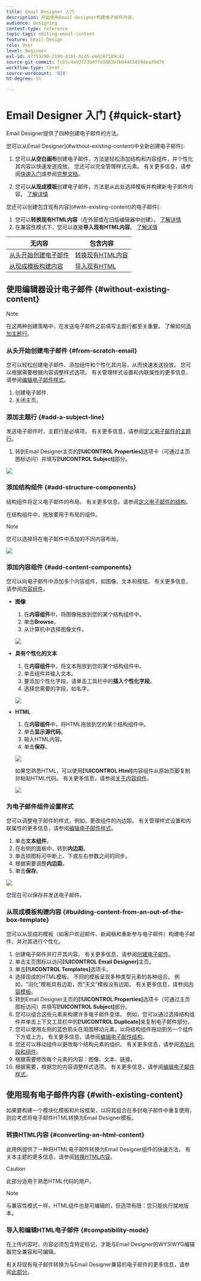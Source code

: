 ```yaml
---
title: Email Designer 入门
description: 开始使用Email Designer构建电子邮件内容。
audience: designing
content-type: reference
topic-tags: editing-email-content
feature: Email Design
role: User
level: Beginner
exl-id: 47f53290-2190-4181-bcd5-e60287189c41
source-git-commit: fcb5c4a92f23bdffd1082b7b044b5859dead9d70
workflow-type: tm+mt
source-wordcount: '924'
ht-degree: 5%

---
```


# Email Designer 入门 {#quick-start}

Email Designer提供了四种创建电子邮件的方法。

您可以从Email Designer](#without-existing-content)中全新创建电子邮件[:

1. 您可以&#x200B;**从空白画布**&#x200B;创建电子邮件，方法是轻松添加结构和内容组件，并个性化其内容以快速发送投放。 您还可以完全管理样式元素。 有关更多信息，请参阅[快速入门](#from-scratch-email)或参阅[完整文档](../../designing/using/designing-from-scratch.md#designing-an-email-content-from-scratch)。

1. 您可以&#x200B;**从现成模板**&#x200B;创建电子邮件，方法是从此处选择模板并构建新电子邮件内容。 [了解详情](#building-content-from-an-out-of-the-box-template)

您还可以创建包含现有内容](#with-existing-content)的电子邮件[:

1. 您可以&#x200B;**转换现有HTML内容**（在外部或在旧版编辑器中创建）。 [了解详情](#converting-an-html-content)
1. 在兼容性模式下，您可以直接&#x200B;**导入现有HTML内容**。 [了解详情](#compatibility-mode)

| 无内容 | 包含内容 |
|---|---|
| [从头开始创建电子邮件](#from-scratch-email) | [转换现有HTML内容](#converting-an-html-content) |
| [从现成模板构建内容](#building-content-from-an-out-of-the-box-template) | [导入现有HTML](#compatibility-mode) |

## 使用编辑器设计电子邮件 {#without-existing-content}

>[!NOTE]
>
>在这两种创建策略中，在发送电子邮件之前填写主题行都至关重要。 了解如何[添加主题行](#add-a-subject-line)。

### 从头开始创建电子邮件 {#from-scratch-email}

您可以轻松创建电子邮件、添加组件和个性化其内容，从而快速发送投放。 您可以根据需要根据内容调整样式选项。 有关管理样式设置和内联属性的更多信息，请参阅[编辑电子邮件样式](../../designing/using/styles.md)。

1. 创建电子邮件.
1. 关闭主页。

### 添加主题行 {#add-a-subject-line}

发送电子邮件时，主题行是必填项。 有关更多信息，请参阅[定义电子邮件的主题行](../../designing/using/subject-line.md)。

1. 转到Email Designer主页的&#x200B;**[!UICONTROL Properties]**&#x200B;选项卡（可通过主页图标访问）并填写&#x200B;**[!UICONTROL Subject]**&#x200B;部分。

![](assets/subject-line-quick-start.png)

### 添加结构组件 {#add-structure-components}

结构组件将定义电子邮件的布局。 有关更多信息，请参阅[定义电子邮件的结构](../../designing/using/designing-from-scratch.md#defining-the-email-structure)。

在结构组件中，拖放要用于布局的组件。

>[!NOTE]
>
>您可以选择将在电子邮件中添加的不同内容布局。

![](assets/structure-components-quick-start.png)

### 添加内容组件 {#add-content-components}

您可以向电子邮件中添加多个内容组件，如图像、文本和按钮。 有关更多信息，请参阅[内容组件](../../designing/using/designing-from-scratch.md#about-content-components)。

* **图像**

   1. 在&#x200B;**内容组件**&#x200B;中，将图像拖放到您的某个结构组件中。
   1. 单击&#x200B;**Browse**。
   1. 从计算机中选择图像文件。

   ![](assets/browse-image-quick-start.png)

* **具有个性化的文本**

   1. 在&#x200B;**内容组件**&#x200B;中，将文本拖放到您的某个结构组件中。
   1. 单击组件并输入文本。
   1. 要添加个性化字段，请单击工具栏中的&#x200B;**插入个性化字段**。
   1. 选择您需要的字段，如名字。

   ![](assets/edit-text-quick-start.png)

* **HTML**

   1. 在&#x200B;**内容组件**&#x200B;中，将HTML拖放到您的某个结构组件中。
   1. 单击&#x200B;**显示源代码**。
   1. 输入HTML内容。
   1. 单击&#x200B;**保存**。

   ![](assets/html-component-source-code.png)

   如果您熟悉HTML，可以使用&#x200B;**[!UICONTROL Html]**&#x200B;内容组件从原始页脚复制并粘贴HTML代码。 有关更多信息，请参阅[关于内容组件](../../designing/using/designing-from-scratch.md#about-content-components)。

   ![](assets/des_loading_compatible_fragment_9.png)

### 为电子邮件组件设置样式

您可以调整电子邮件的样式，例如，更改组件的内边距。 有关管理样式设置和内联属性的更多信息，请参阅[编辑电子邮件样式](../../designing/using/styles.md)。

1. 单击&#x200B;**文本组件**。
1. 在右侧的面板中，转到&#x200B;**内边距**。
1. 单击锁图标可中断上、下或左右参数之间的同步。
1. 根据需要调整&#x200B;**内边距**。
1. 单击&#x200B;**保存**。

![](assets/padding-quick-start.png)

您现在可以保存并发送电子邮件。

### 从现成模板构建内容 {#building-content-from-an-out-of-the-box-template}

您可以从现成的模板（如客户欢迎邮件、新闻稿和重新参与电子邮件）构建电子邮件，并对其进行个性化。

1. 创建电子邮件并打开其内容。 有关更多信息，请参阅[创建电子邮件](../../channels/using/creating-an-email.md)。
1. 单击主页图标以访问&#x200B;**[!UICONTROL Email Designer]**&#x200B;主页。
1. 单击&#x200B;**[!UICONTROL Templates]**&#x200B;选项卡。
1. 选择现成的HTML模板。
不同的模板呈现多种类型元素的各种组合。 例如，“羽化”模板具有边距，而“天文”模板没有边距。 有关更多信息，请参阅[内容模板](../../designing/using/using-reusable-content.md#content-templates)。
1. 转到Email Designer主页的&#x200B;**[!UICONTROL Properties]**&#x200B;选项卡（可通过主页图标访问）并填写&#x200B;**[!UICONTROL Subject]**&#x200B;部分。
1. 您可以组合这些元素来构建许多电子邮件变体。 例如，您可以通过选择结构组件并单击上下文工具栏中的&#x200B;**[!UICONTROL Duplicate]**&#x200B;来复制电子邮件部分。
1. 您可以使用左侧的蓝色箭头在周围移动元素，以将结构组件拖动到另一个组件下方或上方。 有关更多信息，请参阅[编辑电子邮件结构](../../designing/using/designing-from-scratch.md#defining-the-email-structure)。
1. 您还可以移动组件以更改每个结构元素的组织。 有关更多信息，请参阅[添加片段和组件](../../designing/using/designing-from-scratch.md#defining-the-email-structure)。
1. 根据需要修改每个元素的内容：图像、文本、链接。
1. 根据需要，根据您的内容调整样式选项。 有关更多信息，请参阅[编辑电子邮件样式](../../designing/using/styles.md)。

## 使用现有电子邮件内容 {#with-existing-content}

如果要构建一个模块化模板和片段框架，以将其组合在多封电子邮件中重复使用，则应考虑将电子邮件HTML转换为Email Designer模板。

### 转换HTML内容 {#converting-an-html-content}

此用例提供了一种将HTML电子邮件转换为Email Designer组件的快速方法。 有关本主题的更多信息，请参阅[转换HTML内容](../../designing/using/using-existing-content.md#converting-an-html-content)。

>[!CAUTION]
>
>此部分适用于熟悉HTML代码的用户。

>[!NOTE]
>
>与兼容性模式一样，HTML组件也是可编辑的，但选项有限：您只能执行就地版本。


### 导入和编辑HTML电子邮件 {#compatibility-mode}

在上传内容时，内容必须包含特定标记，才能与Email Designer的WYSIWYG编辑器完全兼容和可编辑。

有关将现有电子邮件转换为与Email Designer兼容的电子邮件的更多信息，请参阅[此部分](../../designing/using/using-existing-content.md#compatibility-mode)。
